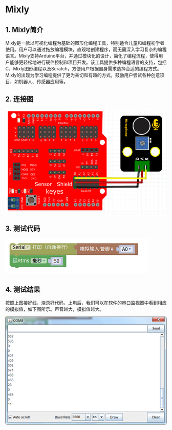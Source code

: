 # Mixly


## 1. Mixly简介  

Mixly是一款以可视化编程为基础的图形化编程工具，特别适合儿童和编程初学者使用。用户可以通过拖放编程模块，直观地创建程序，而无需深入学习复杂的编程语言。Mixly支持Arduino平台，并通过模块化的设计，简化了编程流程，使得用户能够更轻松地进行硬件控制和项目开发。该工具提供多种编程语言的支持，包括C、Mixly图形编程以及Scratch，方便用户根据自身需求选择合适的编程方式。Mixly的出现为学习编程提供了更为亲切和有趣的方式，鼓励用户尝试各种创意项目，如机器人、传感器应用等。  

## 2. 连接图  

![](media/cc1fb1fdda6c45eff8d3fda735b6bafa.png)  

## 3. 测试代码  

![](media/e3b15109a1015bd964029c86d18a57e0.png)  

## 4. 测试结果  

按照上图接好线，烧录好代码，上电后，我们可以在软件的串口监视器中看到相应的模拟值，如下图所示。声音越大，模拟值越大。  

![](media/45d1eb57c1f459ac1960b6b2b9d29008.png)



